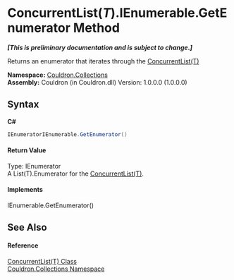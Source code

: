 # ConcurrentList(*T*).IEnumerable.GetEnumerator Method 
 _**\[This is preliminary documentation and is subject to change.\]**_

Returns an enumerator that iterates through the <a href="T_Couldron_Collections_ConcurrentList_1">ConcurrentList(T)</a>

**Namespace:**&nbsp;<a href="N_Couldron_Collections">Couldron.Collections</a><br />**Assembly:**&nbsp;Couldron (in Couldron.dll) Version: 1.0.0.0 (1.0.0.0)

## Syntax

**C#**<br />
``` C#
IEnumeratorIEnumerable.GetEnumerator()
```


#### Return Value
Type: IEnumerator<br />A List(T).Enumerator for the <a href="T_Couldron_Collections_ConcurrentList_1">ConcurrentList(T)</a>.

#### Implements
IEnumerable.GetEnumerator()<br />

## See Also


#### Reference
<a href="T_Couldron_Collections_ConcurrentList_1">ConcurrentList(T) Class</a><br /><a href="N_Couldron_Collections">Couldron.Collections Namespace</a><br />